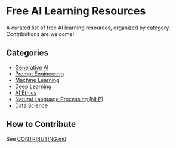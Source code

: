 # Free AI Learning Resources

A curated list of free AI learning resources, organized by category. Contributions are welcome!


## Categories

- [Generative AI](resources/generative-ai.md)
- [Prompt Engineering](resources/prompt-engineering.md)
- [Machine Learning](resources/machine-learning.md)
- [Deep Learning](resources/deep-learning.md)
- [AI Ethics](resources/ai-ethics.md)
- [Natural Language Processing (NLP)](resources/nlp.md)
- [Data Science](resources/data-science.md)

## How to Contribute

See [CONTRIBUTING.md](CONTRIBUTING.md).
